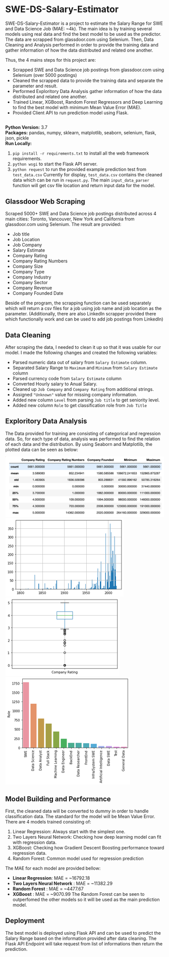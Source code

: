 # SWE-DS-Salary-Estimator
SWE-DS-Salary-Estimator is a project to estimate the Salary Range for SWE and Data Science Job (MAE: ~4k). The main idea is by training several models using real data and find the best model to be used as the predictor. The data are scrapped from glassdoor.com using Selenium. Then, Data Cleaning and Analysis performed in order to provide the training data and gather information of how the data distributed and related one another.

Thus, the 4 mains steps for this project are:
* Scrapped SWE and Data Science job postings from glassdoor.com using Selenium (over 5000 postings)
* Cleaned the scrapped data to provide the training data and separate the parameter and result.
* Performed Exploritory Data Analysis gather information of how the data distributed and related one another.
* Trained Linear, XGBoost, Random Forest Regressors and Deep Learning to find the best model with minimum Mean Value Error (MAE).
* Provided Client API to run prediction model using Flask.

## 
**Python Version:** 3.7  
**Packages:** pandas, numpy, sklearn, matplotlib, seaborn, selenium, flask, json, pickle  
**Run Locally:**
1. ```pip install -r requirements.txt```  to install all the web framework requirements.
2. ```python wsgi``` to start the Flask API server.
3. ```python request``` to run the provided example prediction test from `test_data.csv`
Currently for display, `test_data.csv` contains the cleaned data which can be run in `request.py`. The main `input_data_parser` function will get csv file location and return input data for the model.

## Glassdoor Web Scraping
Scraped 5000+ SWE and Data Science job postings distributed across 4 main cities: Toronto, Vancouver, New York and California from glassdoor.com using Selenium. The result are provided:
*	Job title
*	Job Location
* Job Company
*	Salary Estimate
*	Company Rating
*	Company Rating Numbers
*	Company Size
*	Company Type 
*	Company Industry
*	Company Sector
*	Company Revenue
*	Company Founded Date

Beside of the program, the scrapping function can be used separately which will return a csv files for a job using job name and job location as the parameter.
(Additionally, there are also LinkedIn scrapper provided there which functionally work and can be used to add job postings from LinkedIn)

## Data Cleaning
After scraping the data, I needed to clean it up so that it was usable for our model. I made the following changes and created the following variables:
*	Parsed numeric data out of salary from `Salary Estimate` column.
*	Separated Salary Range to `Maximum` and `Minimum` from `Salary Estimate` column
*	Parsed currency code from `Salary Estimate` column
*	Converted Hourly salary to Anual Salary.
*	Cleaned up `Job Company` and `Company Rating` from additional strings.
*	Assigned `"Unknown"` value for missing company information.
*	Added new column `Level` from parsing `Job title` to get seniority level.
*	Added new column `Role` to get classification role from `Job Title`

## Exploritory Data Analysis
The Data provided for training are consisting of categorical and regression data. So, for each type of data, analysis was performed to find the relation of each data and the distribution. By using Seaborn and Matplotlib, the plotted data can be seen as below:

![alt text](https://github.com/Jocn2020/SWE-DS-Salary-Estimator/blob/main/EDA_img/regression_data_summary.png "Regression Data Summary")
![alt text](https://github.com/Jocn2020/SWE-DS-Salary-Estimator/blob/main/EDA_img/company_founded_distribution.png "Company Founded Year Distribution")
![alt text](https://github.com/Jocn2020/SWE-DS-Salary-Estimator/blob/main/EDA_img/rating_boxplot.png "Company Rating Box plot")
![alt text](https://github.com/Jocn2020/SWE-DS-Salary-Estimator/blob/main/EDA_img/roles_%20barplot.png "Roles Bar plot")

## Model Building and Performance
First, the cleaned data will be converted to dummy in order to handle classification data. The standard for the model will be Mean Value Error. 
There are 4 models trained consisting of: 
1. Linear Regression: Always start with the simplest one.
2. Two Layers Neural Network: Checking how deep learning model can fit with regression data.
3. XGBoost: Checking how Gradient Descent Boosting performance toward regression data.
4. Random Forest: Common model used for regression prediction

The MAE for each model are provided bellow:
*	**Linear Regression**: MAE = ~16792.18
*	**Two Layers Neural Network** : MAE = ~11382.29
*	**Random Forest** : MAE = ~4477.67
*	**XGBoost** : MAE = ~9070.99
The Random Forest can be seen to outperfomed the other models so it will be used as the main prediction model.

## Deployment
The best model is deployed using Flask API and can be used to predict the Salary Range based on the information provided after data cleaning. The Flask API Endpoint will take request from list of informations then return the prediction.
